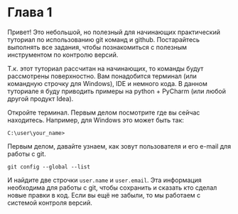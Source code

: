 # Глава 1
Привет! 
Это небольшой, но полезный для начинающих практический туториал по использованию git команд и github. 
Постарайтесь выполнять все задания, чтобы познакомиться с полезным инструментом по контролю версий. 
    
Т.к. этот туториал рассчитан на начинающих, то команды будут рассмотрены поверхностно. Вам понадобится 
терминал (или командную строчку для Windows), IDE и немного кода. В данном туториале я буду приводить примеры на python + PyCharm 
(или любой другой продукт Idea). 

Откройте терминал. Первым делом посмотрите где вы сейчас находитесь. Например, для Windows это может быть так:

```C:\user\your_name> ```

Первым делом, давайте узнаем, как зовут пользователя и его e-mail для работы с git. 
```
git config --global --list
```
И найдите две строчки `user.name` и `user.email`. Эта информация необходима для работы с git, чтобы сохранить 
и сказать кто сделал новые правки в код. Если вы ещё не забыли, то мы работаем с системой контроля версий.
